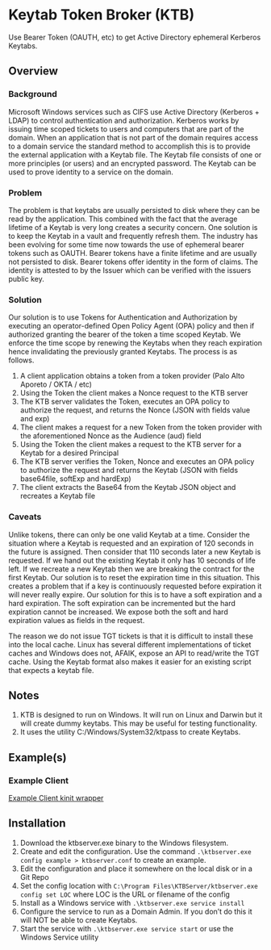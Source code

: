 # Keytab Token Broker (KTB)
Use Bearer Token (OAUTH, etc) to get Active Directory ephemeral Kerberos Keytabs.
 
## Overview
 
### Background
Microsoft Windows services such as CIFS use Active Directory (Kerberos + LDAP) to control authentication and authorization. Kerberos works by issuing time scoped tickets to users and computers that are part of the domain. When an application that is not part of the domain requires access to a domain service the standard method to accomplish this is to provide the external application with a Keytab file. The Keytab file consists of one or more principles (or users) and an encrypted password. The Keytab can be used to prove identity to a service on the domain.
 
### Problem
The problem is that keytabs are usually persisted to disk where they can be read by the application. This combined with the fact that the average lifetime of a Keytab is very long creates a security concern. One solution is to keep the Keytab in a vault and frequently refresh them. The industry has been evolving for some time now towards the use of ephemeral bearer tokens such as OAUTH. Bearer tokens have a finite lifetime and are usually not persisted to disk. Bearer tokens offer identity in the form of claims. The identity is attested to by the Issuer which can be verified with the issuers public key.
 
### Solution
Our solution is to use Tokens for Authentication and Authorization by executing an operator-defined Open Policy Agent (OPA) policy and then if authorized granting the bearer of the token a time scoped Keytab. We enforce the time scope by renewing the Keytabs when they reach expiration hence invalidating the previously granted Keytabs. The process is as follows.
1. A client application obtains a token from a token provider (Palo Alto Aporeto / OKTA / etc)
1. Using the Token the client makes a Nonce request to the KTB server
1. The KTB server validates the Token, executes an OPA policy to authorize the request, and returns the Nonce (JSON with fields value and exp)
1. The client makes a request for a new Token from the token provider with the aforementioned Nonce as the Audience (aud) field
1. Using the Token the client makes a request to the KTB server for a Keytab for a desired Principal
1. The KTB server verifies the Token, Nonce and executes an OPA policy to authorize the request and returns the Keytab (JSON with fields base64file, softExp and hardExp)
1. The client extracts the Base64 from the Keytab JSON object and recreates a Keytab file
 
### Caveats
Unlike tokens, there can only be one valid Keytab at a time. Consider the situation where a Keytab is requested and an expiration of 120 seconds in the future is assigned. Then consider that 110 seconds later a new Keytab is requested. If we hand out the existing Keytab it only has 10 seconds of life left. If we recreate a new Keytab then we are breaking the contract for the first Keytab. Our solution is to reset the expiration time in this situation. This creates a problem that if a key is continuously requested before expiration it will never really expire. Our solution for this is to have a soft expiration and a hard expiration. The soft expiration can be incremented but the hard expiration cannot be increased. We expose both the soft and hard expiration values as fields in the request.
 
The reason we do not issue TGT tickets is that it is difficult to install these into the local cache. Linux has several different implementations of ticket caches and Windows does not, AFAIK, expose an API to read/write the TGT cache. Using the Keytab format also makes it easier for an existing script that expects a keytab file.
 
## Notes
1. KTB is designed to run on Windows. It will run on Linux and Darwin but it will create dummy keytabs. This may be useful for testing functionality.
1. It uses the utility C:/Windows/System32/ktpass to create Keytabs.
 
## Example(s)
 
### Example Client
[Example Client kinit wrapper](example/client/scripts/kinit_client.bash)
 
## Installation
1. Download the ktbserver.exe binary to the Windows filesystem.
1. Create and edit the configuration. Use the command `.\ktbserver.exe config example > ktbserver.conf` to create an example.
1. Edit the configuration and place it somewhere on the local disk or in a Git Repo
1. Set the config location with `C:\Program Files\KTBServer/ktbserver.exe config set LOC` where LOC is the URL or filename of the config
1. Install as a Windows service with `.\ktbserver.exe service install`
1. Configure the service to run as a Domain Admin. If you don’t do this it will NOT be able to create Keytabs.
1. Start the service with `.\ktbserver.exe service start` or use the Windows Service utility